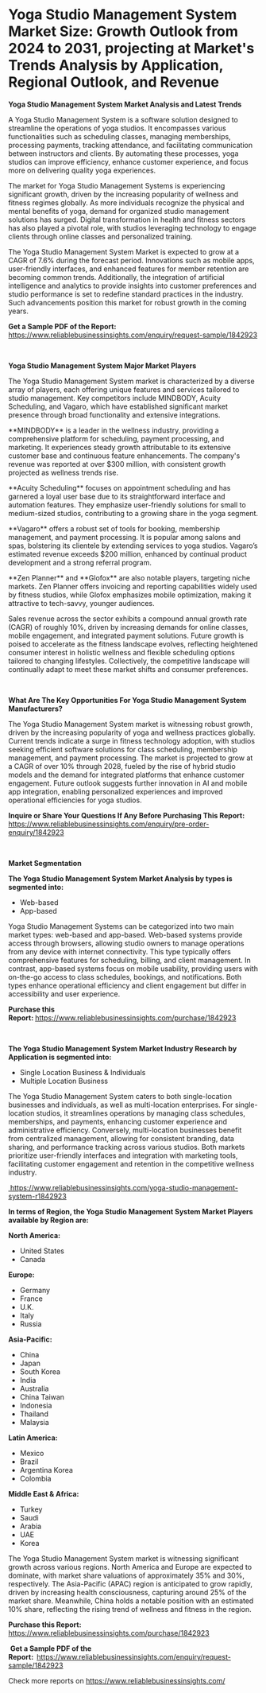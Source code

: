 <p><h1>Yoga Studio Management System Market Size: Growth Outlook from 2024 to 2031, projecting at Market's Trends Analysis by Application, Regional Outlook, and Revenue</h1></p><p><strong>Yoga Studio Management System Market Analysis and Latest Trends</strong></p>
<p><p>A Yoga Studio Management System is a software solution designed to streamline the operations of yoga studios. It encompasses various functionalities such as scheduling classes, managing memberships, processing payments, tracking attendance, and facilitating communication between instructors and clients. By automating these processes, yoga studios can improve efficiency, enhance customer experience, and focus more on delivering quality yoga experiences.</p><p>The market for Yoga Studio Management Systems is experiencing significant growth, driven by the increasing popularity of wellness and fitness regimes globally. As more individuals recognize the physical and mental benefits of yoga, demand for organized studio management solutions has surged. Digital transformation in health and fitness sectors has also played a pivotal role, with studios leveraging technology to engage clients through online classes and personalized training.</p><p>The Yoga Studio Management System Market is expected to grow at a CAGR of 7.6% during the forecast period. Innovations such as mobile apps, user-friendly interfaces, and enhanced features for member retention are becoming common trends. Additionally, the integration of artificial intelligence and analytics to provide insights into customer preferences and studio performance is set to redefine standard practices in the industry. Such advancements position this market for robust growth in the coming years.</p></p>
<p><strong>Get a Sample PDF of the Report:&nbsp;</strong> <a href="https://www.reliablebusinessinsights.com/enquiry/request-sample/1842923?utm_campaign=101&utm_medium=2&utm_source=Github&utm_content=ia&utm_term=01012025&utm_id=yoga-studio-management-system">https://www.reliablebusinessinsights.com/enquiry/request-sample/1842923</a></p>
<p>&nbsp;</p>
<p><strong>Yoga Studio Management System Major Market Players</strong></p>
<p><p>The Yoga Studio Management System market is characterized by a diverse array of players, each offering unique features and services tailored to studio management. Key competitors include MINDBODY, Acuity Scheduling, and Vagaro, which have established significant market presence through broad functionality and extensive integrations.</p><p>**MINDBODY** is a leader in the wellness industry, providing a comprehensive platform for scheduling, payment processing, and marketing. It experiences steady growth attributable to its extensive customer base and continuous feature enhancements. The company's revenue was reported at over $300 million, with consistent growth projected as wellness trends rise.</p><p>**Acuity Scheduling** focuses on appointment scheduling and has garnered a loyal user base due to its straightforward interface and automation features. They emphasize user-friendly solutions for small to medium-sized studios, contributing to a growing share in the yoga segment.</p><p>**Vagaro** offers a robust set of tools for booking, membership management, and payment processing. It is popular among salons and spas, bolstering its clientele by extending services to yoga studios. Vagaro’s estimated revenue exceeds $200 million, enhanced by continual product development and a strong referral program.</p><p>**Zen Planner** and **Glofox** are also notable players, targeting niche markets. Zen Planner offers invoicing and reporting capabilities widely used by fitness studios, while Glofox emphasizes mobile optimization, making it attractive to tech-savvy, younger audiences.</p><p>Sales revenue across the sector exhibits a compound annual growth rate (CAGR) of roughly 10%, driven by increasing demands for online classes, mobile engagement, and integrated payment solutions. Future growth is poised to accelerate as the fitness landscape evolves, reflecting heightened consumer interest in holistic wellness and flexible scheduling options tailored to changing lifestyles. Collectively, the competitive landscape will continually adapt to meet these market shifts and consumer preferences.</p></p>
<p>&nbsp;</p>
<p><strong>What Are The Key Opportunities For Yoga Studio Management System Manufacturers?</strong></p>
<p><p>The Yoga Studio Management System market is witnessing robust growth, driven by the increasing popularity of yoga and wellness practices globally. Current trends indicate a surge in fitness technology adoption, with studios seeking efficient software solutions for class scheduling, membership management, and payment processing. The market is projected to grow at a CAGR of over 10% through 2028, fueled by the rise of hybrid studio models and the demand for integrated platforms that enhance customer engagement. Future outlook suggests further innovation in AI and mobile app integration, enabling personalized experiences and improved operational efficiencies for yoga studios.</p></p>
<p><strong>Inquire or Share Your Questions If Any Before Purchasing This Report:</strong> <a href="https://www.reliablebusinessinsights.com/enquiry/pre-order-enquiry/1842923?utm_campaign=101&utm_medium=2&utm_source=Github&utm_content=ia&utm_term=01012025&utm_id=yoga-studio-management-system">https://www.reliablebusinessinsights.com/enquiry/pre-order-enquiry/1842923</a></p>
<p>&nbsp;</p>
<p><strong>Market Segmentation</strong></p>
<p><strong>The Yoga Studio Management System Market Analysis by types is segmented into:</strong></p>
<p><ul><li>Web-based</li><li>App-based</li></ul></p>
<p><p>Yoga Studio Management Systems can be categorized into two main market types: web-based and app-based. Web-based systems provide access through browsers, allowing studio owners to manage operations from any device with internet connectivity. This type typically offers comprehensive features for scheduling, billing, and client management. In contrast, app-based systems focus on mobile usability, providing users with on-the-go access to class schedules, bookings, and notifications. Both types enhance operational efficiency and client engagement but differ in accessibility and user experience.</p></p>
<p><strong>Purchase this Report:&nbsp;</strong><a href="https://www.reliablebusinessinsights.com/purchase/1842923?utm_campaign=101&utm_medium=2&utm_source=Github&utm_content=ia&utm_term=01012025&utm_id=yoga-studio-management-system">https://www.reliablebusinessinsights.com/purchase/1842923</a></p>
<p>&nbsp;</p>
<p><strong>The Yoga Studio Management System Market Industry Research by Application is segmented into:</strong></p>
<p><ul><li>Single Location Business & Individuals</li><li>Multiple Location Business</li></ul></p>
<p><p>The Yoga Studio Management System caters to both single-location businesses and individuals, as well as multi-location enterprises. For single-location studios, it streamlines operations by managing class schedules, memberships, and payments, enhancing customer experience and administrative efficiency. Conversely, multi-location businesses benefit from centralized management, allowing for consistent branding, data sharing, and performance tracking across various studios. Both markets prioritize user-friendly interfaces and integration with marketing tools, facilitating customer engagement and retention in the competitive wellness industry.</p></p>
<p><a href="https://www.reliablebusinessinsights.com/yoga-studio-management-system-r1842923?utm_campaign=101&utm_medium=2&utm_source=Github&utm_content=ia&utm_term=01012025&utm_id=yoga-studio-management-system">&nbsp;https://www.reliablebusinessinsights.com/yoga-studio-management-system-r1842923</a></p>
<p><strong>In terms of Region, the Yoga Studio Management System Market Players available by Region are:</strong></p>
<p>
    <p> <strong> North America: </strong>
        <ul>
            <li>United States</li>
            <li>Canada</li>
        </ul>
        </p> 
    <p> <strong> Europe: </strong>
        <ul>
            <li>Germany</li>
            <li>France</li>
            <li>U.K.</li>
            <li>Italy</li>
            <li>Russia</li>
        </ul>
        </p> 
    <p> <strong> Asia-Pacific: </strong>
        <ul>
            <li>China</li>
            <li>Japan</li>
            <li>South Korea</li>
            <li>India</li>
            <li>Australia</li>
            <li>China Taiwan</li>
            <li>Indonesia</li>
            <li>Thailand</li>
            <li>Malaysia</li>
        </ul>
        </p> 
    <p> <strong> Latin America: </strong>
        <ul>
            <li>Mexico</li>
            <li>Brazil</li>
            <li>Argentina Korea</li>
            <li>Colombia</li>
        </ul>
        </p> 
    <p> <strong> Middle East & Africa: </strong>
        <ul>
            <li>Turkey</li>
            <li>Saudi</li>
            <li>Arabia</li>
            <li>UAE</li>
            <li>Korea</li>
        </ul>
    </p>
    </p>
<p><p>The Yoga Studio Management System market is witnessing significant growth across various regions. North America and Europe are expected to dominate, with market share valuations of approximately 35% and 30%, respectively. The Asia-Pacific (APAC) region is anticipated to grow rapidly, driven by increasing health consciousness, capturing around 25% of the market share. Meanwhile, China holds a notable position with an estimated 10% share, reflecting the rising trend of wellness and fitness in the region.</p></p>
<p><strong>Purchase this Report: </strong><a href="https://www.reliablebusinessinsights.com/purchase/1842923?utm_campaign=101&utm_medium=2&utm_source=Github&utm_content=ia&utm_term=01012025&utm_id=yoga-studio-management-system">https://www.reliablebusinessinsights.com/purchase/1842923</a></p>
<p>&nbsp;<strong>Get a Sample PDF of the Report:&nbsp;&nbsp;</strong><a href="https://www.reliablebusinessinsights.com/enquiry/request-sample/1842923?utm_campaign=101&utm_medium=2&utm_source=Github&utm_content=ia&utm_term=01012025&utm_id=yoga-studio-management-system">https://www.reliablebusinessinsights.com/enquiry/request-sample/1842923</a></p>
<p><strong></strong></p>
<p>Check more reports on <a href="https://www.reliablebusinessinsights.com/?utm_campaign=101&utm_medium=2&utm_source=Github&utm_content=ia&utm_term=01012025&utm_id=yoga-studio-management-system">https://www.reliablebusinessinsights.com/</a></p>